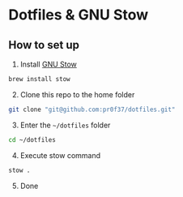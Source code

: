 # Dotfiles & GNU Stow

## How to set up

1. Install [GNU Stow](https://www.gnu.org/software/stow/)
```bash
brew install stow
```
2. Clone this repo to the home folder
```bash
git clone "git@github.com:pr0f37/dotfiles.git"
```
3. Enter the `~/dotfiles` folder
```bash
cd ~/dotfiles 
```
4. Execute stow command
```bash
stow .
```
5. Done
